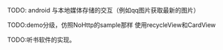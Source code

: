 TODO: android 与本地媒体存储的交互（例如qq图片获取最新的图片）

TODO:demo分级，仿照NoHttp的sample那样  使用recycleView和CardView

TODO:听书软件的实现。